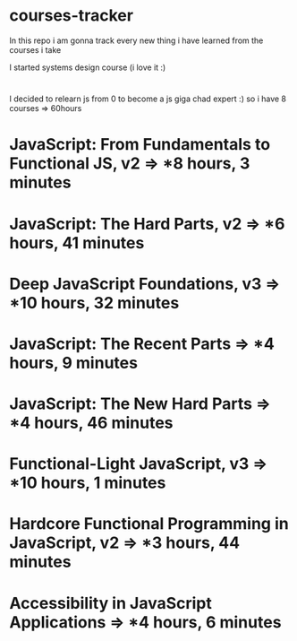 # courses-tracker
In this repo i am gonna track every new thing i have learned from the courses i take


I started systems design course (i love it :)

#

I decided to relearn js from 0 to become a js giga chad expert :) so i have 8 courses => 60hours

# JavaScript: From Fundamentals to Functional JS, v2 => *8 hours, 3 minutes

# JavaScript: The Hard Parts, v2 => *6 hours, 41 minutes

# Deep JavaScript Foundations, v3 => *10 hours, 32 minutes

# JavaScript: The Recent Parts => *4 hours, 9 minutes

# JavaScript: The New Hard Parts => *4 hours, 46 minutes

# Functional-Light JavaScript, v3 => *10 hours, 1 minutes

# Hardcore Functional Programming in JavaScript, v2 => *3 hours, 44 minutes

# Accessibility in JavaScript Applications => *4 hours, 6 minutes
